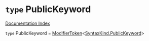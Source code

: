 # `type` PublicKeyword

[Documentation Index](../README.md)

`type` PublicKeyword = [ModifierToken](../private.interface.ModifierToken/README.md)\<[SyntaxKind.PublicKeyword](../private.enum.SyntaxKind/README.md#publickeyword--125)>